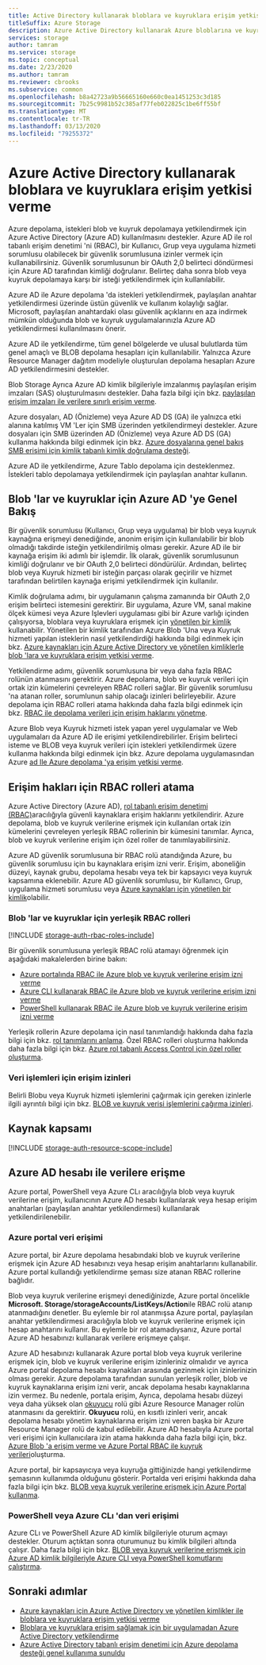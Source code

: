 ```yaml
---
title: Active Directory kullanarak bloblara ve kuyruklara erişim yetkisi verme
titleSuffix: Azure Storage
description: Azure Active Directory kullanarak Azure bloblarına ve kuyruklara erişim yetkisi verin.
services: storage
author: tamram
ms.service: storage
ms.topic: conceptual
ms.date: 2/23/2020
ms.author: tamram
ms.reviewer: cbrooks
ms.subservice: common
ms.openlocfilehash: b8a42723a9b56665160e660c0ea1451253c3d185
ms.sourcegitcommit: 7b25c9981b52c385af77feb022825c1be6ff55bf
ms.translationtype: MT
ms.contentlocale: tr-TR
ms.lasthandoff: 03/13/2020
ms.locfileid: "79255372"
---
```

# <a name="authorize-access-to-blobs-and-queues-using-azure-active-directory"></a>Azure Active Directory kullanarak bloblara ve kuyruklara erişim yetkisi verme

Azure depolama, istekleri blob ve kuyruk depolamaya yetkilendirmek için Azure Active Directory (Azure AD) kullanılmasını destekler. Azure AD ile rol tabanlı erişim denetimi 'ni (RBAC), bir Kullanıcı, Grup veya uygulama hizmeti sorumlusu olabilecek bir güvenlik sorumlusuna izinler vermek için kullanabilirsiniz. Güvenlik sorumlusunun bir OAuth 2,0 belirteci döndürmesi için Azure AD tarafından kimliği doğrulanır. Belirteç daha sonra blob veya kuyruk depolamaya karşı bir isteği yetkilendirmek için kullanılabilir.

Azure AD ile Azure depolama 'da istekleri yetkilendirmek, paylaşılan anahtar yetkilendirmesi üzerinde üstün güvenlik ve kullanım kolaylığı sağlar. Microsoft, paylaşılan anahtardaki olası güvenlik açıklarını en aza indirmek mümkün olduğunda blob ve kuyruk uygulamalarınızla Azure AD yetkilendirmesi kullanılmasını önerir.

Azure AD ile yetkilendirme, tüm genel bölgelerde ve ulusal bulutlarda tüm genel amaçlı ve BLOB depolama hesapları için kullanılabilir. Yalnızca Azure Resource Manager dağıtım modeliyle oluşturulan depolama hesapları Azure AD yetkilendirmesini destekler.

Blob Storage Ayrıca Azure AD kimlik bilgileriyle imzalanmış paylaşılan erişim imzaları (SAS) oluşturulmasını destekler. Daha fazla bilgi için bkz. [paylaşılan erişim imzaları ile verilere sınırlı erişim verme](storage-sas-overview.md).

Azure dosyaları, AD (Önizleme) veya Azure AD DS (GA) ile yalnızca etki alanına katılmış VM 'Ler için SMB üzerinden yetkilendirmeyi destekler. Azure dosyaları için SMB üzerinden AD (Önizleme) veya Azure AD DS (GA) kullanma hakkında bilgi edinmek için bkz. [Azure dosyalarına genel bakış SMB erişimi için kimlik tabanlı kimlik doğrulama desteği](../files/storage-files-active-directory-overview.md).

Azure AD ile yetkilendirme, Azure Tablo depolama için desteklenmez. İstekleri tablo depolamaya yetkilendirmek için paylaşılan anahtar kullanın.

## <a name="overview-of-azure-ad-for-blobs-and-queues"></a>Blob 'lar ve kuyruklar için Azure AD 'ye Genel Bakış

Bir güvenlik sorumlusu (Kullanıcı, Grup veya uygulama) bir blob veya kuyruk kaynağına erişmeyi denediğinde, anonim erişim için kullanılabilir bir blob olmadığı takdirde isteğin yetkilendirilmiş olması gerekir. Azure AD ile bir kaynağa erişim iki adımlı bir işlemdir. İlk olarak, güvenlik sorumlusunun kimliği doğrulanır ve bir OAuth 2,0 belirteci döndürülür. Ardından, belirteç blob veya Kuyruk hizmeti bir isteğin parçası olarak geçirilir ve hizmet tarafından belirtilen kaynağa erişimi yetkilendirmek için kullanılır.

Kimlik doğrulama adımı, bir uygulamanın çalışma zamanında bir OAuth 2,0 erişim belirteci istemesini gerektirir. Bir uygulama, Azure VM, sanal makine ölçek kümesi veya Azure Işlevleri uygulaması gibi bir Azure varlığı içinden çalışıyorsa, bloblara veya kuyruklara erişmek için [yönetilen bir kimlik](../../active-directory/managed-identities-azure-resources/overview.md) kullanabilir. Yönetilen bir kimlik tarafından Azure Blob 'Una veya Kuyruk hizmeti yapılan isteklerin nasıl yetkilendirdiği hakkında bilgi edinmek için bkz. [Azure kaynakları için Azure Active Directory ve yönetilen kimliklerle blob 'lara ve kuyruklara erişim yetkisi verme](storage-auth-aad-msi.md).

Yetkilendirme adımı, güvenlik sorumlusuna bir veya daha fazla RBAC rolünün atanmasını gerektirir. Azure depolama, blob ve kuyruk verileri için ortak izin kümelerini çevreleyen RBAC rolleri sağlar. Bir güvenlik sorumlusu 'na atanan roller, sorumlunun sahip olacağı izinleri belirleyebilir. Azure depolama için RBAC rolleri atama hakkında daha fazla bilgi edinmek için bkz. [RBAC ile depolama verileri için erişim haklarını yönetme](storage-auth-aad-rbac.md).

Azure Blob veya Kuyruk hizmeti istek yapan yerel uygulamalar ve Web uygulamaları da Azure AD ile erişimi yetkilendirebilirler. Erişim belirteci isteme ve BLOB veya kuyruk verileri için istekleri yetkilendirmek üzere kullanma hakkında bilgi edinmek için bkz. Azure depolama uygulamasından Azure [ad Ile Azure depolama 'ya erişim yetkisi verme](storage-auth-aad-app.md).

## <a name="assign-rbac-roles-for-access-rights"></a>Erişim hakları için RBAC rolleri atama

Azure Active Directory (Azure AD), [rol tabanlı erişim denetimi (RBAC)](../../role-based-access-control/overview.md)aracılığıyla güvenli kaynaklara erişim haklarını yetkilendirir. Azure depolama, blob ve kuyruk verilerine erişmek için kullanılan ortak izin kümelerini çevreleyen yerleşik RBAC rollerinin bir kümesini tanımlar. Ayrıca, blob ve kuyruk verilerine erişim için özel roller de tanımlayabilirsiniz.

Azure AD güvenlik sorumlusuna bir RBAC rolü atandığında Azure, bu güvenlik sorumlusu için bu kaynaklara erişim izni verir. Erişim, aboneliğin düzeyi, kaynak grubu, depolama hesabı veya tek bir kapsayıcı veya kuyruk kapsamına eklenebilir. Azure AD güvenlik sorumlusu, bir Kullanıcı, Grup, uygulama hizmeti sorumlusu veya [Azure kaynakları için yönetilen bir kimlik](../../active-directory/managed-identities-azure-resources/overview.md)olabilir.

### <a name="built-in-rbac-roles-for-blobs-and-queues"></a>Blob 'lar ve kuyruklar için yerleşik RBAC rolleri

[!INCLUDE [storage-auth-rbac-roles-include](../../../includes/storage-auth-rbac-roles-include.md)]

Bir güvenlik sorumlusuna yerleşik RBAC rolü atamayı öğrenmek için aşağıdaki makalelerden birine bakın:

- [Azure portalında RBAC ile Azure blob ve kuyruk verilerine erişim izni verme](storage-auth-aad-rbac-portal.md)
- [Azure CLI kullanarak RBAC ile Azure blob ve kuyruk verilerine erişim izni verme](storage-auth-aad-rbac-cli.md)
- [PowerShell kullanarak RBAC ile Azure blob ve kuyruk verilerine erişim izni verme](storage-auth-aad-rbac-powershell.md)

Yerleşik rollerin Azure depolama için nasıl tanımlandığı hakkında daha fazla bilgi için bkz. [rol tanımlarını anlama](../../role-based-access-control/role-definitions.md#management-and-data-operations). Özel RBAC rolleri oluşturma hakkında daha fazla bilgi için bkz. [Azure rol tabanlı Access Control için özel roller oluşturma](../../role-based-access-control/custom-roles.md).

### <a name="access-permissions-for-data-operations"></a>Veri işlemleri için erişim izinleri

Belirli Blobu veya Kuyruk hizmeti işlemlerini çağırmak için gereken izinlerle ilgili ayrıntılı bilgi için bkz. [BLOB ve kuyruk verisi işlemlerini çağırma izinleri](https://docs.microsoft.com/rest/api/storageservices/authorize-with-azure-active-directory#permissions-for-calling-blob-and-queue-data-operations).

## <a name="resource-scope"></a>Kaynak kapsamı

[!INCLUDE [storage-auth-resource-scope-include](../../../includes/storage-auth-resource-scope-include.md)]

## <a name="access-data-with-an-azure-ad-account"></a>Azure AD hesabı ile verilere erişme

Azure portal, PowerShell veya Azure CLı aracılığıyla blob veya kuyruk verilerine erişim, kullanıcının Azure AD hesabı kullanılarak veya hesap erişim anahtarları (paylaşılan anahtar yetkilendirmesi) kullanılarak yetkilendirilenebilir.

### <a name="data-access-from-the-azure-portal"></a>Azure portal veri erişimi

Azure portal, bir Azure depolama hesabındaki blob ve kuyruk verilerine erişmek için Azure AD hesabınızı veya hesap erişim anahtarlarını kullanabilir. Azure portal kullandığı yetkilendirme şeması size atanan RBAC rollerine bağlıdır.

Blob veya kuyruk verilerine erişmeyi denediğinizde, Azure portal öncelikle **Microsoft. Storage/storageAccounts/ListKeys/Action**ile RBAC rolü atanıp atanmadığını denetler. Bu eylemle bir rol atanmışsa Azure portal, paylaşılan anahtar yetkilendirmesi aracılığıyla blob ve kuyruk verilerine erişmek için hesap anahtarını kullanır. Bu eylemle bir rol atamadıysanız, Azure portal Azure AD hesabınızı kullanarak verilere erişmeye çalışır.

Azure AD hesabınızı kullanarak Azure portal blob veya kuyruk verilerine erişmek için, blob ve kuyruk verilerine erişim izinleriniz olmalıdır ve ayrıca Azure portal depolama hesabı kaynakları arasında gezinmek için izinlerinizin olması gerekir. Azure depolama tarafından sunulan yerleşik roller, blob ve kuyruk kaynaklarına erişim izni verir, ancak depolama hesabı kaynaklarına izin vermez. Bu nedenle, portala erişim, Ayrıca, depolama hesabı düzeyi veya daha yüksek olan [okuyucu](../../role-based-access-control/built-in-roles.md#reader) rolü gibi Azure Resource Manager rolün atanmasını da gerektirir. **Okuyucu** rolü, en kısıtlı izinleri verir, ancak depolama hesabı yönetim kaynaklarına erişim izni veren başka bir Azure Resource Manager rolü de kabul edilebilir. Azure AD hesabıyla Azure portal veri erişimi için kullanıcılara izin atama hakkında daha fazla bilgi için, bkz. [Azure Blob 'a erişim verme ve Azure Portal RBAC ile kuyruk verileri](storage-auth-aad-rbac-portal.md)oluşturma.

Azure portal, bir kapsayıcıya veya kuyruğa gittiğinizde hangi yetkilendirme şemasının kullanımda olduğunu gösterir. Portalda veri erişimi hakkında daha fazla bilgi için bkz. [BLOB veya kuyruk verilerine erişmek için Azure Portal kullanma](storage-access-blobs-queues-portal.md).

### <a name="data-access-from-powershell-or-azure-cli"></a>PowerShell veya Azure CLı 'dan veri erişimi

Azure CLı ve PowerShell Azure AD kimlik bilgileriyle oturum açmayı destekler. Oturum açtıktan sonra oturumunuz bu kimlik bilgileri altında çalışır. Daha fazla bilgi için bkz. [BLOB veya kuyruk verilerine erişmek için Azure AD kimlik bilgileriyle Azure CLI veya PowerShell komutlarını çalıştırma](authorize-active-directory-powershell.md).

## <a name="next-steps"></a>Sonraki adımlar

- [Azure kaynakları için Azure Active Directory ve yönetilen kimlikler ile bloblara ve kuyruklara erişim yetkisi verme](storage-auth-aad-msi.md)
- [Bloblara ve kuyruklara erişim sağlamak için bir uygulamadan Azure Active Directory yetkilendirme](storage-auth-aad-app.md)
- [Azure Active Directory tabanlı erişim denetimi için Azure depolama desteği genel kullanıma sunuldu](https://azure.microsoft.com/blog/azure-storage-support-for-azure-ad-based-access-control-now-generally-available/)
